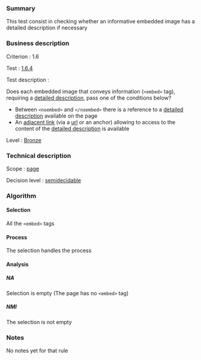 ### Summary

This test consist in checking whether an informative embedded image has a detailed description if necessary

### Business description

Criterion : 1.6

Test : [1.6.4](http://www.accessiweb.org/index.php/accessiweb-22-english-version.html#test-1-6-4)

Test description :

Does each embedded image that conveys information (`<embed>` tag), requiring a [detailed description](http://www.accessiweb.org/index.php/glossary-76.html#mDescDetaillee), pass one of the conditions below? 

-   Between `<noembed>` and `</noembed>` there is a reference to a [detailed description](http://www.accessiweb.org/index.php/glossary-76.html#mDescDetaillee) available on the page
-   An [adjacent link](http://www.accessiweb.org/index.php/glossary-76.html#mLienAdj) (via a [url](http://www.accessiweb.org/index.php/glossary-76.html#mUrl)
    or an anchor) allowing to access to the content of the [detailed description](http://www.accessiweb.org/index.php/glossary-76.html#mDescDetaillee) is available

Level : [Bronze](/en/category/rules-design/accessiweb-11/level/bronze)

### Technical description

Scope : [page](/en/category/rules-design/accessiweb-11/scope/page)

Decision level :
[semidecidable](/en/category/rules-design/accessiweb-11/decision-level/semidecidable)

### Algorithm

#### Selection

All the `<embed>` tags

#### Process

The selection handles the process

#### Analysis

##### NA

Selection is empty (The page has no `<embed>` tag)

##### NMI

The selection is not empty

### Notes

No notes yet for that rule
